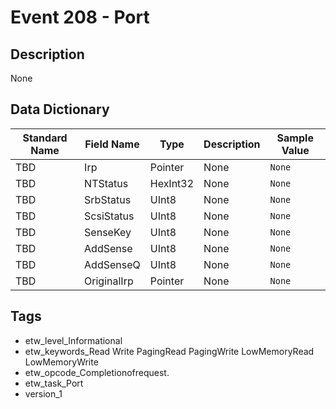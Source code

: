 # Event 208 - Port

## Description
None

## Data Dictionary
|Standard Name|Field Name|Type|Description|Sample Value|
|---|---|---|---|---|
|TBD|Irp|Pointer|None|`None`|
|TBD|NTStatus|HexInt32|None|`None`|
|TBD|SrbStatus|UInt8|None|`None`|
|TBD|ScsiStatus|UInt8|None|`None`|
|TBD|SenseKey|UInt8|None|`None`|
|TBD|AddSense|UInt8|None|`None`|
|TBD|AddSenseQ|UInt8|None|`None`|
|TBD|OriginalIrp|Pointer|None|`None`|

## Tags
* etw_level_Informational
* etw_keywords_Read Write PagingRead PagingWrite LowMemoryRead LowMemoryWrite
* etw_opcode_Completionofrequest.
* etw_task_Port
* version_1